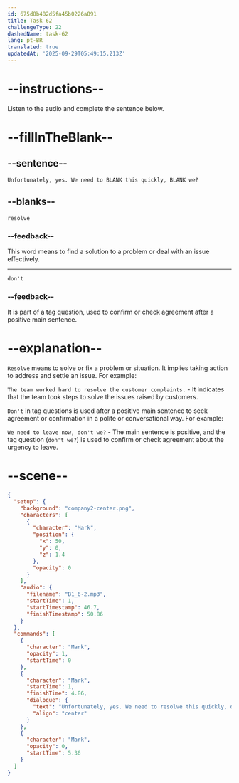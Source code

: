 ```yaml
---
id: 675d8b482d5fa45b0226a891
title: Task 62
challengeType: 22
dashedName: task-62
lang: pt-BR
translated: true
updatedAt: '2025-09-29T05:49:15.213Z'
---
```


<!-- (audio) Mark: Unfortunately, yes. We need to resolve this quickly, don't we? -->

# --instructions--

Listen to the audio and complete the sentence below.

# --fillInTheBlank--

## --sentence--

`Unfortunately, yes. We need to BLANK this quickly, BLANK we?`

## --blanks--

`resolve`

### --feedback--

This word means to find a solution to a problem or deal with an issue effectively.

---

`don't`

### --feedback--

It is part of a tag question, used to confirm or check agreement after a positive main sentence.

# --explanation--

`Resolve` means to solve or fix a problem or situation. It implies taking action to address and settle an issue. For example:

`The team worked hard to resolve the customer complaints.` - It indicates that the team took steps to solve the issues raised by customers.

`Don't` in tag questions is used after a positive main sentence to seek agreement or confirmation in a polite or conversational way. For example:

`We need to leave now, don't we?` - The main sentence is positive, and the tag question (`don't we?`) is used to confirm or check agreement about the urgency to leave.

# --scene--

```json
{
  "setup": {
    "background": "company2-center.png",
    "characters": [
      {
        "character": "Mark",
        "position": {
          "x": 50,
          "y": 0,
          "z": 1.4
        },
        "opacity": 0
      }
    ],
    "audio": {
      "filename": "B1_6-2.mp3",
      "startTime": 1,
      "startTimestamp": 46.7,
      "finishTimestamp": 50.86
    }
  },
  "commands": [
    {
      "character": "Mark",
      "opacity": 1,
      "startTime": 0
    },
    {
      "character": "Mark",
      "startTime": 1,
      "finishTime": 4.86,
      "dialogue": {
        "text": "Unfortunately, yes. We need to resolve this quickly, don't we?",
        "align": "center"
      }
    },
    {
      "character": "Mark",
      "opacity": 0,
      "startTime": 5.36
    }
  ]
}
```
